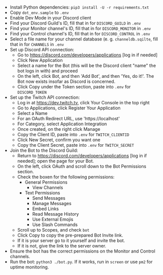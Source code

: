  - Install Python dependencies: `pip3 install -U -r requirements.txt`
 - Copy `dot_env.sample` to `.env`
 - Enable Dev Mode in your Discord client
 - Find your Discord Guild's ID, fill that in for `DISCORD_GUILD` in `.env`
 - Find your Monitor channel's ID, fill that in for `DISCORD_MONITOR` in `.env`
 - Find your Control channel's ID, fill that in for `DISCORD_CONTROL` in `.env`
 - Select a file name for your channel database (e. g. `channeldb.sqilte`, fill that in for `CHANNELS` in `.env`
 - Set up Discord API connection:
   - Go to https://discord.com/developers/applications [log in if needed]
   - Click New Application
   - Select a name for the Bot (this will be the Discord client "name" the bot logs in with) and proceed
   - On the left, click Bot, and then 'Add Bot', and then 'Yes, do it!'.  The Bot now exists insofar as
     Discord is concerned.
   - Click Copy under the Token section, paste into `.env` for `DISCORD_TOKEN`
 - Set up the Twitch API connection:
   - Log in at https://dev.twitch.tv, click Your Console in the top right
   - Go to Applications, click Register Your Application
   - Select a Name
   - For an OAuth Redirect URL, use 'https://localhost'
   - For Category, select Application Integration
   - Once created, on the right click Manage
   - Copy the Client ID, paste into `.env` for `TWITCH_CLIENTID`
   - Click New Secret, confirm you want one
   - Copy the Client Secret, paste into `.env` for `TWITCH_SECRET`
 - Join the Bot to the Discord Guild: 
   - Return to https://discord.com/developers/applications [log in if needed]; open the page for your Bot.
   - On the left, click OAuth and scroll down to the Bot Permissions section.
   - Check the boxen for the following permissions:
     - General Permissions
       - View Channels
     - Text Permissions
       - Send Messages
       - Manage Messages
       - Embed Links
       - Read Message History
       - Use External Emojis
       - Use Slash Commands
   - Scroll up to Scopes, and check `bot`
   - Click Copy to copy the pre-prepared Bot Invite link.
   - If it is your server go to it yourself and invite the bot.
   - If it is not, give the link to the server owner.
 - Ensure the bot has the correct permissions on the Monitor and Control channels.
 - Run the bot: `python3 ./bot.py`.  If it works, run in `screen` or use `pm2` for uptime monitoring.
